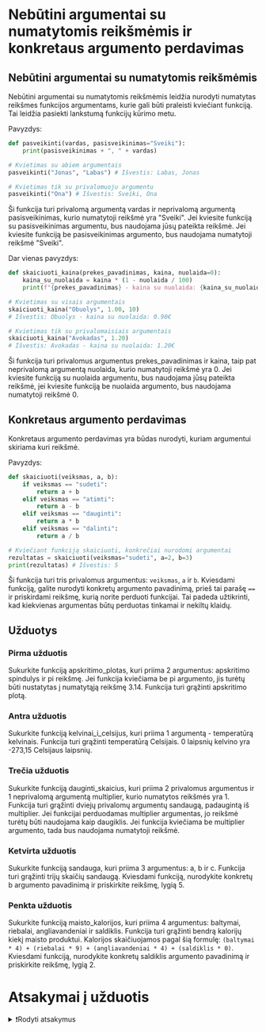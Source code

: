# Nebūtini argumentai su numatytomis reikšmėmis ir konkretaus argumento perdavimas

## Nebūtini argumentai su numatytomis reikšmėmis

Nebūtini argumentai su numatytomis reikšmėmis leidžia nurodyti numatytas reikšmes funkcijos argumentams, kurie gali būti praleisti kviečiant funkciją. Tai leidžia pasiekti lankstumą funkcijų kūrimo metu.

Pavyzdys:

```Python
def pasveikinti(vardas, pasisveikinimas="Sveiki"):
    print(pasisveikinimas + ", " + vardas)

# Kvietimas su abiem argumentais
pasveikinti("Jonas", "Labas") # Išvestis: Labas, Jonas

# Kvietimas tik su privalomuoju argumentu
pasveikinti("Ona") # Išvestis: Sveiki, Ona
```

Ši funkcija turi privalomą argumentą vardas ir neprivalomą argumentą pasisveikinimas, kurio numatytoji reikšmė yra "Sveiki". Jei kviesite funkciją su pasisveikinimas argumentu, bus naudojama jūsų pateikta reikšmė. Jei kviesite funkciją be pasisveikinimas argumento, bus naudojama numatytoji reikšmė "Sveiki".

Dar vienas pavyzdys:

```Python
def skaiciuoti_kaina(prekes_pavadinimas, kaina, nuolaida=0):
    kaina_su_nuolaida = kaina * (1 - nuolaida / 100)
    print(f"{prekes_pavadinimas} - kaina su nuolaida: {kaina_su_nuolaida:.2f}€")

# Kvietimas su visais argumentais
skaiciuoti_kaina("Obuolys", 1.00, 10) 
# Išvestis: Obuolys - kaina su nuolaida: 0.90€

# Kvietimas tik su privalomaisiais argumentais
skaiciuoti_kaina("Avokadas", 1.20) 
# Išvestis: Avokadas - kaina su nuolaida: 1.20€
```

Ši funkcija turi privalomus argumentus prekes_pavadinimas ir kaina, taip pat neprivalomą argumentą nuolaida, kurio numatytoji reikšmė yra 0. Jei kviesite funkciją su nuolaida argumentu, bus naudojama jūsų pateikta reikšmė, jei kviesite funkciją be nuolaida argumento, bus naudojama numatytoji reikšmė 0.

## Konkretaus argumento perdavimas

<!-- TODO: perrašyti šitą dalį, nes neatspindi esmės. Mintis būtų, pvz.
def skaiciuoti_kaina(prekes_pavadinimas, kaina, nuolaida=0, pvm=21):
ir panaudoti:
skaiciuoti_kaina("pienas", 2, pvm=10)
-->

Konkretaus argumento perdavimas yra būdas nurodyti, kuriam argumentui skiriama kuri reikšmė.

Pavyzdys:

```Python
def skaiciuoti(veiksmas, a, b):
    if veiksmas == "sudeti":
        return a + b
    elif veiksmas == "atimti":
        return a - b
    elif veiksmas == "dauginti":
        return a * b
    elif veiksmas == "dalinti":
        return a / b

# Kviečiant funkciją skaiciuoti, konkrečiai nurodomi argumentai
rezultatas = skaiciuoti(veiksmas="sudeti", a=2, b=3)
print(rezultatas) # Išvestis: 5
```

Ši funkcija turi tris privalomus argumentus: `veiksmas`, `a` ir `b`. Kviesdami funkciją, galite nurodyti konkretų argumento pavadinimą, prieš tai parašę `==` ir priskirdami reikšmę, kurią norite perduoti funkcijai. Tai padeda užtikrinti, kad kiekvienas argumentas būtų perduotas tinkamai ir nekiltų klaidų.

## Užduotys

### Pirma užduotis

Sukurkite funkciją apskritimo_plotas, kuri priima 2 argumentus: apskritimo spindulys ir pi reikšmę. Jei funkcija kviečiama be pi argumento, jis turėtų būti nustatytas į numatytąją reikšmę 3.14. Funkcija turi grąžinti apskritimo plotą.

### Antra užduotis

Sukurkite funkciją kelvinai_i_celsijus, kuri priima 1 argumentą - temperatūrą kelvinais. Funkcija turi grąžinti temperatūrą Celsijais. 0 laipsnių kelvino yra -273,15 Celsijaus laipsnių.

### Trečia užduotis

Sukurkite funkciją dauginti_skaicius, kuri priima 2 privalomus argumentus ir 1 neprivalomą argumentą multiplier, kurio numatytos reikšmės yra 1. Funkcija turi grąžinti dviejų privalomų argumentų sandaugą, padaugintą iš multiplier. Jei funkcijai perduodamas multiplier argumentas, jo reikšmė turėtų būti naudojama kaip daugiklis. Jei funkcija kviečiama be multiplier argumento, tada bus naudojama numatytoji reikšmė.

### Ketvirta užduotis

Sukurkite funkciją sandauga, kuri priima 3 argumentus: a, b ir c. Funkcija turi grąžinti trijų skaičių sandaugą. Kviesdami funkciją, nurodykite konkretų b argumento pavadinimą ir priskirkite reikšmę, lygią 5.

### Penkta užduotis

Sukurkite funkciją maisto_kalorijos, kuri priima 4 argumentus: baltymai, riebalai, angliavandeniai ir saldiklis. Funkcija turi grąžinti bendrą kalorijų kiekį maisto produktui. Kalorijos skaičiuojamos pagal šią formulę: `(baltymai * 4) + (riebalai * 9) + (angliavandeniai * 4) + (saldiklis * 0)`. Kviesdami funkciją, nurodykite konkretų saldiklis argumento pavadinimą ir priskirkite reikšmę, lygią 2.

# Atsakymai į užduotis

<details><summary>❗Rodyti atsakymus</summary>
<br>
<details>
  <summary>Pirma užduotis</summary>
  <hr>
  
```Python
def apskritimo_plotas(spindulys, pi=3.14):
    plotas = pi * (spindulys ** 2)
    return plotas
```

</details>
<details>
  <summary>Antra užduotis</summary>
  <hr>

```Python
def kelvinai_i_celsijus(temp_kelvin):
    temp_celsijus = temp_kelvin - 273.15
    return temp_celsijus
```

</details>
<details>
  <summary>Trečia užduotis</summary>
  <hr>

```Python
def dauginti_skaicius(a, b, multiplier=1):
    sandauga = a * b * multiplier
    return sandauga
```

</details>
<details>
  <summary>Ketvirta užduotis</summary>
  <hr>

```Python
def sandauga(a, b=5, c=1):
    return a * b * c

print(sandauga(2, b=5)) # Išvestis: 50
```

</details>
<details>
  <summary>Penkta užduotis</summary>
  <hr>

```Python
def maisto_kalorijos(baltymai, riebalai, angliavandeniai, saldiklis=0):
    return (baltymai * 4) + (riebalai * 9) + (angliavandeniai * 4) + (saldiklis * 0)

print(maisto_kalorijos(20, 15, 30, saldiklis=2)) # Išvestis: 200
```

</details>
</details>